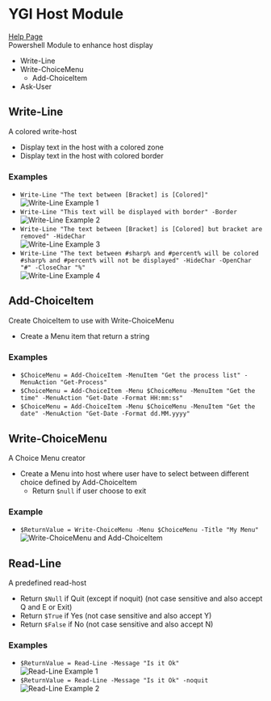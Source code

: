 # YGI Host Module
[Help Page](https://swisspowershell.wordpress.com/revisited-host-module/)  
Powershell Module to enhance host display
* Write-Line
* Write-ChoiceMenu
  * Add-ChoiceItem
* Ask-User

## Write-Line
  A colored write-host
  * Display text in the host with a colored zone
  * Display text in the host with colored border

### Examples
  * `Write-Line "The text between [Bracket] is [Colored]"`  
	![Write-Line Example 1](https://swisspowershell.files.wordpress.com/2015/12/write-line_example1.png)
  * `Write-Line "This text will be displayed with border" -Border`  
	![Write-Line Example 2](https://swisspowershell.files.wordpress.com/2015/12/write-line_example2.png)
  * `Write-Line "The text between [Bracket] is [Colored] but bracket are removed" -HideChar`  
	![Write-Line Example 3](https://swisspowershell.files.wordpress.com/2015/12/write-line_example3.png)
  * `Write-Line "The text between #sharp% and #percent% will be colored #sharp% and #percent% will not be displayed" -HideChar -OpenChar "#" -CloseChar "%"`  
	![Write-Line Example 4](https://swisspowershell.files.wordpress.com/2015/12/write-line_example4.png)

## Add-ChoiceItem
  Create ChoiceItem to use with Write-ChoiceMenu
  * Create a Menu item that return a string

### Examples
  * `$ChoiceMenu = Add-ChoiceItem -MenuItem "Get the process list" -MenuAction "Get-Process"`
  * `$ChoiceMenu = Add-ChoiceItem -Menu $ChoiceMenu -MenuItem "Get the time" -MenuAction "Get-Date -Format HH:mm:ss"`
  * `$ChoiceMenu = Add-ChoiceItem -Menu $ChoiceMenu -MenuItem "Get the date" -MenuAction "Get-Date -Format dd.MM.yyyy"`

## Write-ChoiceMenu
  A Choice Menu creator
  * Create a Menu into host where user have to select between different choice defined by Add-ChoiceItem
    * Return `$null` if user choose to exit

### Example
  * `$ReturnValue = Write-ChoiceMenu -Menu $ChoiceMenu -Title "My Menu"`  
	![Write-ChoiceMenu and Add-ChoiceItem](https://swisspowershell.files.wordpress.com/2015/12/write-choicemenu_example1.png)

## Read-Line
  A predefined read-host
  * Return `$Null` if Quit (except if noquit) (not case sensitive and also accept Q and E or Exit)
  * Return `$True` if Yes (not case sensitive and also accept Y)
  * Return `$False` if No (not case sensitive and also accept N)

### Examples
  * `$ReturnValue = Read-Line -Message "Is it Ok"`  
	![Read-Line Example 1](https://swisspowershell.files.wordpress.com/2015/12/read-line_example1.png)
  * `$ReturnValue = Read-Line -Message "Is it Ok" -noquit`  
	![Read-Line Example 2](https://swisspowershell.files.wordpress.com/2015/12/read-line_example2.png)
